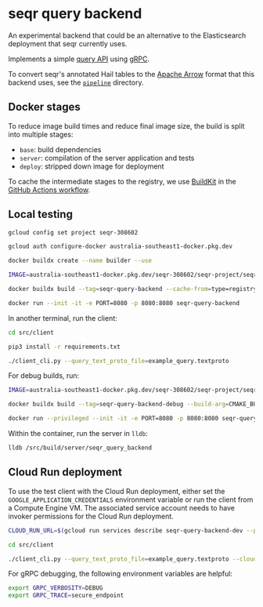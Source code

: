 # seqr query backend

An experimental backend that could be an alternative to the Elasticsearch deployment that seqr currently uses.

Implements a simple [query API](src/proto/seqr_query_service.proto) using [gRPC](https://grpc.io/).

To convert seqr's annotated Hail tables to the [Apache Arrow](https://arrow.apache.org/) format that this backend uses, see the [`pipeline`](pipeline) directory.

## Docker stages

To reduce image build times and reduce final image size, the build is split into
multiple stages:

- `base`: build dependencies
- `server`: compilation of the server application and tests
- `deploy`: stripped down image for deployment

To cache the intermediate stages to the registry, we use
[BuildKit](https://medium.com/titansoft-engineering/docker-build-cache-sharing-on-multi-hosts-with-buildkit-and-buildx-eb8f7005918e)
in the [GitHub Actions workflow](.github/workflows/deploy.yaml).

## Local testing

```bash
gcloud config set project seqr-308602

gcloud auth configure-docker australia-southeast1-docker.pkg.dev

docker buildx create --name builder --use

IMAGE=australia-southeast1-docker.pkg.dev/seqr-308602/seqr-project/seqr-query-backend:dev

docker buildx build --tag=seqr-query-backend --cache-from=type=registry,ref=$IMAGE --load .

docker run --init -it -e PORT=8080 -p 8080:8080 seqr-query-backend
```

In another terminal, run the client:

```bash
cd src/client

pip3 install -r requirements.txt

./client_cli.py --query_text_proto_file=example_query.textproto
```

For debug builds, run:

```bash
IMAGE=australia-southeast1-docker.pkg.dev/seqr-308602/seqr-project/seqr-query-backend:debug

docker buildx build --tag=seqr-query-backend-debug --build-arg=CMAKE_BUILD_TYPE=Debug --target=server --cache-from=type=registry,ref=$IMAGE .

docker run --privileged --init -it -e PORT=8080 -p 8080:8080 seqr-query-backend-debug
```

Within the container, run the server in `lldb`:

```bash
lldb /src/build/server/seqr_query_backend
```

## Cloud Run deployment

To use the test client with the Cloud Run deployment, either set the
`GOOGLE_APPLICATION_CREDENTIALS` environment variable or run the client from a Compute
Engine VM. The associated service account needs to have invoker permissions for the
Cloud Run deployment.

```bash
CLOUD_RUN_URL=$(gcloud run services describe seqr-query-backend-dev --platform=managed --region=australia-southeast1 --format='value(status.url)')

cd src/client

./client_cli.py --query_text_proto_file=example_query.textproto --cloud_run_url=$CLOUD_RUN_URL
```

For gRPC debugging, the following environment variables are helpful:

```bash
export GRPC_VERBOSITY=DEBUG
export GRPC_TRACE=secure_endpoint
```

